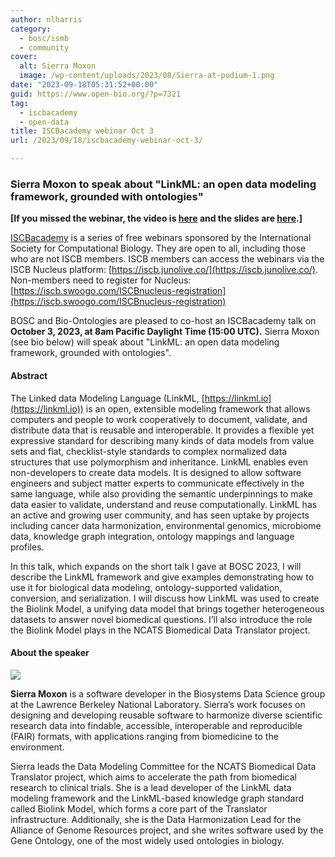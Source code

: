 ```yaml
---
author: nlharris
category:
  - bosc/ismb
  - community
cover:
  alt: Sierra Moxon
  image: /wp-content/uploads/2023/08/Sierra-at-podium-1.png
date: "2023-09-18T05:31:52+00:00"
guid: https://www.open-bio.org/?p=7321
tag:
  - iscbacademy
  - open-data
title: ISCBacademy webinar Oct 3
url: /2023/09/18/iscbacademy-webinar-oct-3/

---
```

### Sierra Moxon to speak about "LinkML: an open data modeling framework, grounded with ontologies"

**\[If you missed the webinar, the video is [here](https://www.youtube.com/watch?v=nyNp09WYLzw) and the slides are [here](https://docs.google.com/presentation/d/1elqZxqtQeVzRUiBlmxnyzPhcE4OgOoKoPCaKH_z2d3g/edit).\]**

[ISCBacademy](https://www.iscb.org/iscbacademy) is a series of free webinars sponsored by the International Society for Computational Biology. They are open to all, including those who are not ISCB members. ISCB members can access the webinars via the ISCB Nucleus platform: [https://iscb.junolive.co/](https://iscb.junolive.co/). Non-members need to register for Nucleus: [https://iscb.swoogo.com/ISCBnucleus-registration](https://iscb.swoogo.com/ISCBnucleus-registration)

BOSC and Bio-Ontologies are pleased to co-host an ISCBacademy talk on **October 3, 2023, at 8am Pacific Daylight Time (15:00 UTC).** Sierra Moxon (see bio below) will speak about "LinkML: an open data modeling framework, grounded with ontologies".

#### Abstract

The Linked data Modeling Language (LinkML, [https://linkml.io](https://linkml.io)) is an open, extensible modeling framework that allows computers and people to work cooperatively to document, validate, and distribute data that is reusable and interoperable. It provides a flexible yet expressive standard for describing many kinds of data models from value sets and flat, checklist-style standards to complex normalized data structures that use polymorphism and inheritance. LinkML enables even non-developers to create data models. It is designed to allow software engineers and subject matter experts to communicate effectively in the same language, while also providing the semantic underpinnings to make data easier to validate, understand and reuse computationally. LinkML has an active and growing user community, and has seen uptake by projects including cancer data harmonization, environmental genomics, microbiome data, knowledge graph integration, ontology mappings and language profiles.

In this talk, which expands on the short talk I gave at BOSC 2023, I will describe the LinkML framework and give examples demonstrating how to use it for biological data modeling, ontology-supported validation, conversion, and serialization. I will discuss how LinkML was used to create the Biolink Model, a unifying data model that brings together heterogeneous datasets to answer novel biomedical questions. I’ll also introduce the role the Biolink Model plays in the NCATS Biomedical Data Translator project.

#### About the speaker

![](/wp-content/uploads/2023/08/Sierra-at-podium-1.png)

**Sierra Moxon** is a software developer in the Biosystems Data Science group at the Lawrence Berkeley National Laboratory. Sierra’s work focuses on designing and developing reusable software to harmonize diverse scientific research data into findable, accessible, interoperable and reproducible (FAIR) formats, with applications ranging from biomedicine to the environment.

Sierra leads the Data Modeling Committee for the NCATS Biomedical Data Translator project, which aims to accelerate the path from biomedical research to clinical trials. She is a lead developer of the LinkML data modeling framework and the LinkML-based knowledge graph standard called Biolink Model, which forms a core part of the Translator infrastructure. Additionally, she is the Data Harmonization Lead for the Alliance of Genome Resources project, and she writes software used by the Gene Ontology, one of the most widely used ontologies in biology.
